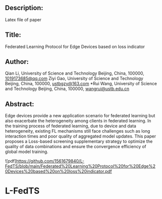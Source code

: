 
## Description:

Latex file of paper

## Title:
Federated Learning Protocol for Edge Devices based on loss indicator

## Author:
Qian Li, University of Science and Technology Beijing, China, 100000, 1019173685@qq.com
Ziyi Gao, University of Science and Technology Beijing, China, 100000, ustbgzy@163.com
*Rui Wang, University of Science and Technology Beijing, China, 100000, wangrui@ustb.edu.cn

## Abstract:
Edge devices provide a new application scenario for federated learning but also exacerbate the heterogeneity among clients in federated learning. In the training process of federated learning, due to
device and data heterogeneity, existing FL mechanisms still face challenges such as long interaction times and poor quality of aggregated model updates. This paper proposes a Loss-based screening
supplementary strategy to optimize the quality of data combinations and ensure the convergence efficiency of global model training.

![pdf]https://github.com/1561679840/L-FedTS/blob/main/Federated%20Learning%20Protocol%20for%20Edge%20Devices%20based%20on%20loss%20indicator.pdf
# L-FedTS
